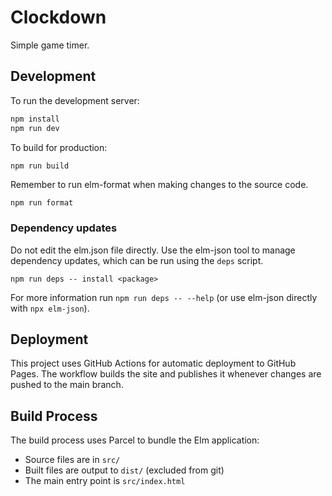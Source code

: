 Clockdown
=========

Simple game timer.

## Development

To run the development server:
```bash
npm install
npm run dev
```

To build for production:
```bash
npm run build
```

Remember to run elm-format when making changes to the source code.

    npm run format

### Dependency updates

Do not edit the elm.json file directly. Use the elm-json tool to manage dependency updates, which can be run using the `deps` script.

    npm run deps -- install <package>

For more information run `npm run deps -- --help` (or use elm-json directly with `npx elm-json`).

## Deployment

This project uses GitHub Actions for automatic deployment to GitHub Pages. The workflow builds the site and publishes it whenever changes are pushed to the main branch.

## Build Process

The build process uses Parcel to bundle the Elm application:
- Source files are in `src/`
- Built files are output to `dist/` (excluded from git)
- The main entry point is `src/index.html`
